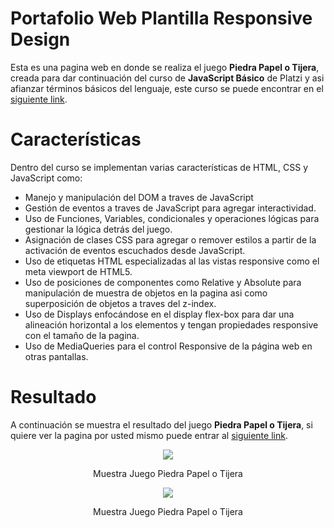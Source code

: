 # Portafolio Web Plantilla Responsive Design
Esta es una pagina web en donde se realiza el juego **Piedra Papel o Tijera**, creada para dar continuación del curso de **JavaScript Básico** de Platzi y asi afianzar términos básicos del lenguaje, este curso se puede encontrar en el [siguiente link](https://platzi.com/clases/basico-javascript/).

# Características
Dentro del curso se implementan varias características de HTML, CSS y JavaScript como:

* Manejo y manipulación del DOM a traves de JavaScript
* Gestión de eventos a traves de JavaScript para agregar interactividad.
* Uso de Funciones, Variables, condicionales y operaciones lógicas para gestionar la lógica detrás del juego.
* Asignación de clases CSS para agregar o remover estilos a partir de la activación de eventos escuchados desde JavaScript.
* Uso de etiquetas HTML especializadas al las vistas responsive como el meta viewport de HTML5.
* Uso de posiciones de componentes como Relative y Absolute para manipulación de muestra de objetos en la pagina asi como superposición de objetos a traves del z-index.
* Uso de Displays enfocándose en el display flex-box para dar una alineación horizontal a los elementos y tengan propiedades responsive con el tamaño de la pagina.
* Uso de MediaQueries para el control Responsive de la página web en otras pantallas.

# Resultado
A continuación se muestra el resultado del juego **Piedra Papel o Tijera**, si quiere ver la pagina por usted mismo puede entrar al [siguiente link](https://crissud.github.io/GameJavaScript/index.html).

<div align='center'>
    <img  src='https://i.imgur.com/hBtLjl7.png'>
    <p>Muestra Juego Piedra Papel o Tijera</p>
</div>

<div align='center'>
    <img  src='https://i.imgur.com/7Kz9xDL.png'>
    <p>Muestra Juego Piedra Papel o Tijera</p>
</div>